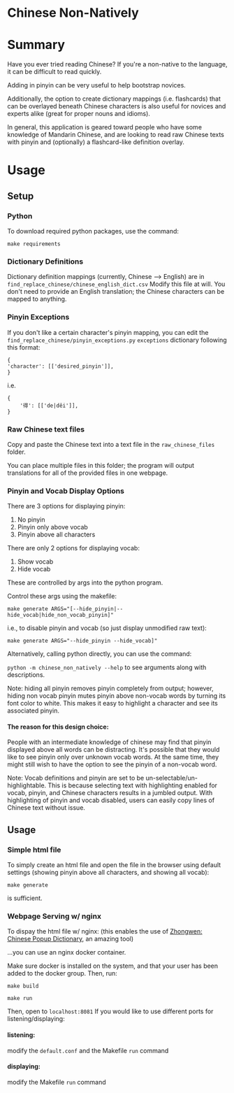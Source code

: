 # Chinese Non-Natively

# Summary
Have you ever tried reading Chinese?
If you're a non-native to the language, it can be difficult to read quickly.

Adding in pinyin can be very useful to help bootstrap novices.

Additionally, the option to create dictionary mappings (i.e. flashcards) that can be
overlayed beneath Chinese characters is also useful for novices and experts alike (great for proper nouns and idioms).

In general, this application is geared toward people who have some knowledge of Mandarin Chinese, 
and are looking to read raw Chinese texts with pinyin and (optionally) a flashcard-like definition overlay.

# Usage
## Setup
### Python
To download required python packages, use the command:

`make requirements`

### Dictionary Definitions
Dictionary definition mappings (currently, Chinese --> English) are in `find_replace_chinese/chinese_english_dict.csv`
Modify this file at will. You don't need to provide an English translation; the Chinese characters can be mapped to anything.

### Pinyin Exceptions
If you don't like a certain character's pinyin mapping, you can edit the `find_replace_chinese/pinyin_exceptions.py`
`exceptions` dictionary following this format:
```
{
'character': [['desired_pinyin']],
}
```

i.e.

```
{
    '得': [['de|děi']],
}
```

### Raw Chinese text files
Copy and paste the Chinese text into a text file in the `raw_chinese_files` folder.

You can place multiple files in this folder; the program will output translations for all of the provided files in one webpage.

### Pinyin and Vocab Display Options

There are 3 options for displaying pinyin:

1. No pinyin
2. Pinyin only above vocab
3. Pinyin above all characters

There are only 2 options for displaying vocab:

1. Show vocab
2. Hide vocab

These are controlled by args into the python program.

Control these args using the makefile:

`make generate ARGS="[--hide_pinyin|--hide_vocab|hide_non_vocab_pinyin]"`

i.e., to disable pinyin and vocab (so just display unmodified raw text):

`make generate ARGS="--hide_pinyin --hide_vocab]"`

Alternatively, calling python directly, you can use the command:

`python -m chinese_non_natively --help` to see arguments along with descriptions.

Note: hiding all pinyin removes pinyin completely from output; however, hiding non vocab pinyin mutes pinyin above non-vocab words by turning its font color to white. This makes it easy to highlight a character and see its associated pinyin.

#### The reason for this design choice:

People with an intermediate knowledge of chinese may find that pinyin displayed above all words can be distracting. It's possible that they would like to see pinyin only over unknown vocab words. At the same time, they might still wish to have the option to see the pinyin of a non-vocab word.

Note: Vocab definitions and pinyin are set to be un-selectable/un-highlightable. This is because selecting text with highlighting enabled for vocab, pinyin, and Chinese characters results in a jumbled output. With highlighting of pinyin and vocab disabled, users can easily copy lines of Chinese text without issue.

## Usage
### Simple html file
To simply create an html file and open the file in the browser using default settings
(showing pinyin above all characters, and showing all vocab):

`make generate`

is sufficient.

### Webpage Serving w/ nginx
To dispay the html file w/ nginx:
(this enables the use of [Zhongwen: Chinese Popup Dictionary](https://chrome.google.com/webstore/detail/zhongwen-chinese-english/kkmlkkjojmombglmlpbpapmhcaljjkde), an amazing tool)

...you can use an nginx docker container.

Make sure docker is installed on the system, and that your user has been added to the docker group.
Then, run:

`make build`

`make run`

Then, open to `localhost:8081`
If you would like to use different ports for listening/displaying:

#### listening:

modify the `default.conf` and the Makefile `run` command

#### displaying:

modify the Makefile `run` command
